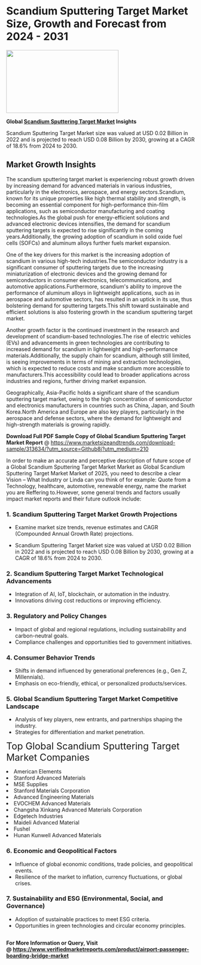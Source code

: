 <H1>Scandium Sputtering Target Market Size, Growth and Forecast from 2024 - 2031</H1><img class="aligncenter size-medium wp-image-584254" src="https://thirdeyenews.in/wp-content/uploads/2024/09/Global-Market-Research-300x168.jpeg" alt="" width="300" height="168" /><p><strong>Global&nbsp;<a href="https://www.marketsizeandtrends.com/download-sample/313634/?utm_source=Github8j?utm_medium=210">Scandium Sputtering Target Market</a> Insights</strong></p><p>Scandium Sputtering Target Market size was valued at USD 0.02 Billion in 2022 and is projected to reach USD 0.08 Billion by 2030, growing at a CAGR of 18.6% from 2024 to 2030.</p><p><h2>Market Growth Insights</h2> <p>The scandium sputtering target market is experiencing robust growth driven by increasing demand for advanced materials in various industries, particularly in the electronics, aerospace, and energy sectors.Scandium, known for its unique properties like high thermal stability and strength, is becoming an essential component for high-performance thin-film applications, such as semiconductor manufacturing and coating technologies.As the global push for energy-efficient solutions and advanced electronic devices intensifies, the demand for scandium sputtering targets is expected to rise significantly in the coming years.Additionally, the growing adoption of scandium in solid oxide fuel cells (SOFCs) and aluminum alloys further fuels market expansion.</p> <p>One of the key drivers for this market is the increasing adoption of scandium in various high-tech industries.The semiconductor industry is a significant consumer of sputtering targets due to the increasing miniaturization of electronic devices and the growing demand for semiconductors in consumer electronics, telecommunications, and automotive applications.Furthermore, scandium's ability to improve the performance of aluminum alloys in lightweight applications, such as in aerospace and automotive sectors, has resulted in an uptick in its use, thus bolstering demand for sputtering targets.This shift toward sustainable and efficient solutions is also fostering growth in the scandium sputtering target market.</p> <p>Another growth factor is the continued investment in the research and development of scandium-based technologies.The rise of electric vehicles (EVs) and advancements in green technologies are contributing to increased demand for scandium in lightweight and high-performance materials.Additionally, the supply chain for scandium, although still limited, is seeing improvements in terms of mining and extraction technologies, which is expected to reduce costs and make scandium more accessible to manufacturers.This accessibility could lead to broader applications across industries and regions, further driving market expansion.</p> <p>Geographically, Asia-Pacific holds a significant share of the scandium sputtering target market, owing to the high concentration of semiconductor and electronics manufacturers in countries such as China, Japan, and South Korea.North America and Europe are also key players, particularly in the aerospace and defense sectors, where the demand for lightweight and high-strength materials is growing rapidly.</p> <p><span class=""><strong>Download Full PDF Sample Copy of Global Scandium Sputtering Target Market Report</strong> @ <a href="https://www.marketsizeandtrends.com/download-sample/313634/?utm_source=Github8j?utm_medium=210" target="_blank">https://www.marketsizeandtrends.com/download-sample/313634/?utm_source=Github8j?utm_medium=210</a></span></p><p>In order to make an accurate and perceptive description of future scope of a Global&nbsp;Scandium Sputtering Target Market Market as Global&nbsp;Scandium Sputtering Target Market Market of 2025, you need to describe a clear Vision &ndash; What Industry or Linda can you think of for example: Quote from a Technology, healthcare, automotive, renewable energy, name the market you are Reffering to.However, some general trends and factors usually impact market reports and their future outlook include:</p><h3>1.&nbsp;<strong>Scandium Sputtering Target Market Growth Projections</strong></h3><ul><li>Examine market size trends, revenue estimates and CAGR (Compounded Annual Growth Rate) projections.</li><li><p>Scandium Sputtering Target Market size was valued at USD 0.02 Billion in 2022 and is projected to reach USD 0.08 Billion by 2030, growing at a CAGR of 18.6% from 2024 to 2030.</p></li></ul><h3>2.&nbsp;<strong>Scandium Sputtering Target Market Technological Advancements</strong></h3><ul><li>Integration of AI, IoT, blockchain, or automation in the industry.</li><li>Innovations driving cost reductions or improving efficiency.</li></ul><h3>3.&nbsp;<strong>Regulatory and Policy Changes</strong></h3><ul><li>Impact of global and regional regulations, including sustainability and carbon-neutral goals.</li><li>Compliance challenges and opportunities tied to government initiatives.</li></ul><h3>4.&nbsp;<strong>Consumer Behavior Trends</strong></h3><ul><li>Shifts in demand influenced by generational preferences (e.g., Gen Z, Millennials).</li><li>Emphasis on eco-friendly, ethical, or personalized products/services.</li></ul><h3>5.&nbsp;<strong>Global Scandium Sputtering Target Market Competitive Landscape</strong></h3><ul><li>Analysis of key players, new entrants, and partnerships shaping the industry.</li><li>Strategies for differentiation and market penetration.</li></ul><p data-pm-slice="1 1 []"><span style="color: inherit; font-family: inherit; font-size: 25px;">Top Global Scandium Sputtering Target Market Companies</span></p><div class="" data-test-id=""><p><li>American Elements</li><li> Stanford Advanced Materials</li><li> MSE Supplies</li><li> Stanford Materials Corporation</li><li> Advanced Engineering Materials</li><li> EVOCHEM Advanced Materials</li><li> Changsha Xinkang Advanced Materials Corporation</li><li> Edgetech Industries</li><li> Maideli Advanced Material</li><li> Fushel</li><li> Hunan Kunwell Advanced Materials</li></p></div><h3>6.&nbsp;<strong>Economic and Geopolitical Factors</strong></h3><ul><li>Influence of global economic conditions, trade policies, and geopolitical events.</li><li>Resilience of the market to inflation, currency fluctuations, or global crises.</li></ul><h3>7.&nbsp;<strong>Sustainability and ESG (Environmental, Social, and Governance)</strong></h3><ul><li>Adoption of sustainable practices to meet ESG criteria.</li><li>Opportunities in green technologies and circular economy principles.</li></ul><h2><strong style="font-size: 14px;">For More Information or Query, Visit @&nbsp;</strong><a style="background-color: #ffffff; font-size: 14px;" href="https://www.marketsizeandtrends.com/report/scandium-sputtering-target-market/" target="_blank">https://www.verifiedmarketreports.com/product/airport-passenger-boarding-bridge-market</a></h2>